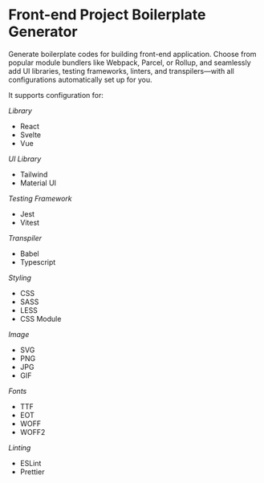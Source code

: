 # Front-end Project Boilerplate Generator

Generate boilerplate codes for building front-end application. Choose from popular module bundlers like Webpack, Parcel, or Rollup, and seamlessly add UI libraries, testing frameworks, linters, and transpilers—with all configurations automatically set up for you.

It supports configuration for:

_Library_

- React
- Svelte
- Vue

_UI Library_

- Tailwind
- Material UI

_Testing Framework_

- Jest
- Vitest

_Transpiler_

- Babel
- Typescript

_Styling_

- CSS
- SASS
- LESS
- CSS Module

_Image_

- SVG
- PNG
- JPG
- GIF

_Fonts_

- TTF
- EOT
- WOFF
- WOFF2

_Linting_

- ESLint
- Prettier

